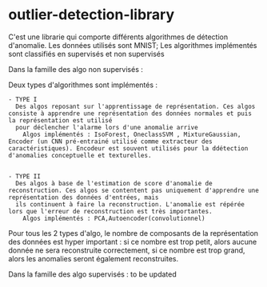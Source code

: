 # outlier-detection-library


C'est une librarie qui comporte différents algorithmes de détection d'anomalie. Les données utilisés sont MNIST;
Les algorithmes implémentés sont classifiés en supervisés et non supervisés

Dans la famille des algo non supervisés :

Deux types d'algorithmes sont implémentés :


	- TYPE I 
	  Des algos reposant sur l'apprentissage de représentation. Ces algos consiste à apprendre une représentation des données normales et puis la représentation est utilisé 
	  pour déclencher l'alarme lors d'une anomalie arrive
		Algos implémentés : IsoForest, OneclassSVM , MixtureGaussian, Encoder (un CNN pré-entrainé utilisé comme extracteur des caractéristiques). Encodeur est souvent utilisés pour la ddétection d'anomalies conceptuelle et texturelles.	
        
        
	- TYPE II 
	  Des algos à base de l'estimation de score d'anomalie de reconstruction. Ces algos se contentent pas uniquement d'apprendre une représentation des données d'entrées, mais 
	  ils continuent à faire la reconstruction. L'anomalie est répérée lors que l'erreur de reconstruction est très importantes.
		Algos implémentés : PCA,Autoencoder(convolutionnel)

Pour tous les 2 types d'algo, le nombre de composants de la représentation des données est hyper important : si ce nombre est trop petit, alors aucune donnée ne sera reconstruite correctement,
si ce nombre est trop grand, alors les anomalies seront également reconstruites.

		
Dans la famille des algo  supervisés :  to be updated
